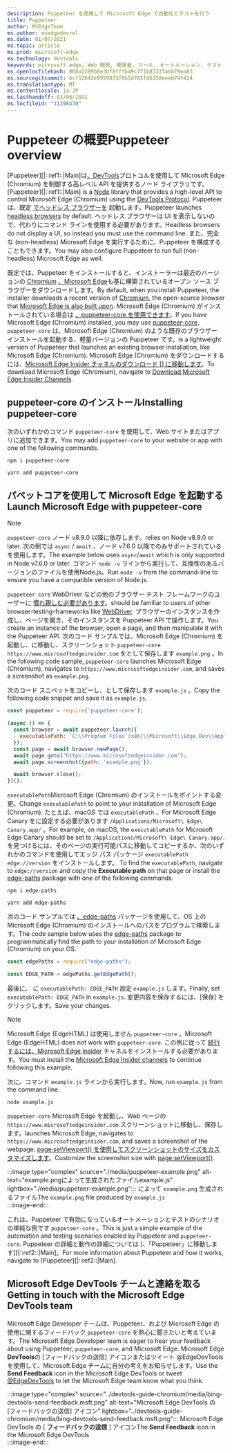 ```yaml
---
description: Puppeteer を使用して Microsoft Edge で自動化とテストを行う
title: Puppeteer
author: MSEdgeTeam
ms.author: msedgedevrel
ms.date: 01/07/2021
ms.topic: article
ms.prod: microsoft-edge
ms.technology: devtools
keywords: microsoft edge, Web 開発, 開発者, ツール, オートメーション, テスト
ms.openlocfilehash: 068a2289b0e3bf8fffb49c771b83337abb79ea83
ms.sourcegitcommit: 6cf12643e9959873f8b5d785fd6158eeab74f424
ms.translationtype: MT
ms.contentlocale: ja-JP
ms.lasthandoff: 03/06/2021
ms.locfileid: "11398470"
---
```

# <a name="puppeteer-overview"></a><span data-ttu-id="e698b-104">Puppeteer の概要</span><span class="sxs-lookup"><span data-stu-id="e698b-104">Puppeteer overview</span></span>  

<span data-ttu-id="e698b-105">[Puppeteer][|::ref1::|Main]は[][NodejsMain][、DevTools][GithubChromedevtoolsProtocol]プロトコルを使用して Microsoft Edge \(Chromium\) を制御する高レベル API を提供するノード ライブラリです。</span><span class="sxs-lookup"><span data-stu-id="e698b-105">[Puppeteer][|::ref1::|Main] is a [Node][NodejsMain] library that provides a high-level API to control Microsoft Edge \(Chromium\) using the [DevTools Protocol][GithubChromedevtoolsProtocol].</span></span>  <span data-ttu-id="e698b-106">Puppeteer は、既定 [でヘッドレス ブラウザーを][WikiHeadlessBrowser] 起動します。</span><span class="sxs-lookup"><span data-stu-id="e698b-106">Puppeteer launches [headless browsers][WikiHeadlessBrowser] by default.</span></span>  <span data-ttu-id="e698b-107">ヘッドレス ブラウザーは UI を表示しないので、代わりにコマンド ラインを使用する必要があります。</span><span class="sxs-lookup"><span data-stu-id="e698b-107">Headless browsers do not display a UI, so instead you must use the command line.</span></span>  <span data-ttu-id="e698b-108">また、完全な \(non-headless\) Microsoft Edge を実行するために、Puppeteer を構成することもできます。</span><span class="sxs-lookup"><span data-stu-id="e698b-108">You may also configure Puppeteer to run full \(non-headless\) Microsoft Edge as well.</span></span>  

<span data-ttu-id="e698b-109">既定では、Puppeteer をインストールすると、インストーラーは最近のバージョンの [Chromium][ChromiumHome] [、Microsoft Edge][MicrosoftBlogsWindowsExperience20181206]も基に構築されているオープン ソース ブラウザーをダウンロードします。</span><span class="sxs-lookup"><span data-stu-id="e698b-109">By default, when you install Puppeteer, the installer downloads a recent version of [Chromium][ChromiumHome], the open-source browser that [Microsoft Edge is also built upon][MicrosoftBlogsWindowsExperience20181206].</span></span>  <span data-ttu-id="e698b-110">Microsoft Edge \(Chromium\) がインストールされている場合は [、puppeteer-core を使用できます][PuppeteerApivscore]。</span><span class="sxs-lookup"><span data-stu-id="e698b-110">If you have Microsoft Edge \(Chromium\) installed, you may use [puppeteer-core][PuppeteerApivscore].</span></span>  `puppeteer-core` <span data-ttu-id="e698b-111">は、Microsoft Edge \(Chromium\) のような既存のブラウザー インストールを起動する、軽量バージョンの Puppeteer です。</span><span class="sxs-lookup"><span data-stu-id="e698b-111">is a lightweight version of Puppeteer that launches an existing browser installation, like Microsoft Edge \(Chromium\).</span></span>  <span data-ttu-id="e698b-112">Microsoft Edge \(Chromium\) をダウンロードするには、[Microsoft Edge Insider チャネルのダウンロード [] に移動します][MicrosoftedgeinsiderDownload]。</span><span class="sxs-lookup"><span data-stu-id="e698b-112">To download Microsoft Edge \(Chromium\), navigate to [Download Microsoft Edge Insider Channels][MicrosoftedgeinsiderDownload].</span></span>  

## <a name="installing-puppeteer-core"></a><span data-ttu-id="e698b-113">puppeteer-core のインストール</span><span class="sxs-lookup"><span data-stu-id="e698b-113">Installing puppeteer-core</span></span>  

<span data-ttu-id="e698b-114">次のいずれかのコマンド `puppeteer-core` を使用して、Web サイトまたはアプリに追加できます。</span><span class="sxs-lookup"><span data-stu-id="e698b-114">You may add `puppeteer-core` to your website or app with one of the following commands.</span></span>  

```shell
npm i puppeteer-core
```  

```shell
yarn add puppeteer-core
```  

## <a name="launch-microsoft-edge-with-puppeteer-core"></a><span data-ttu-id="e698b-115">パペットコアを使用して Microsoft Edge を起動する</span><span class="sxs-lookup"><span data-stu-id="e698b-115">Launch Microsoft Edge with puppeteer-core</span></span>  

> [!NOTE]
> `puppeteer-core` <span data-ttu-id="e698b-116">ノード v8.9.0 以降に依存します。</span><span class="sxs-lookup"><span data-stu-id="e698b-116">relies on Node v8.9.0 or later.</span></span>  <span data-ttu-id="e698b-117">次の例では `async` / `await` 、ノード v7.6.0 以降でのみサポートされているを使用します。</span><span class="sxs-lookup"><span data-stu-id="e698b-117">The example below uses `async`/`await` which is only supported in Node v7.6.0 or later.</span></span>  <span data-ttu-id="e698b-118">コマンド `node -v` ラインから実行して、互換性のあるバージョンのファイルを使用Node.js。</span><span class="sxs-lookup"><span data-stu-id="e698b-118">Run `node -v` from the command-line to ensure you have a compatible version of Node.js.</span></span>  

`puppeteer-core` <span data-ttu-id="e698b-119">WebDriver などの他のブラウザー テスト フレームワークのユーザーに [慣れ親しむ必要があります][WebdriverChromiumMain]。</span><span class="sxs-lookup"><span data-stu-id="e698b-119">should be familiar to users of other browser-testing-frameworks like [WebDriver][WebdriverChromiumMain].</span></span>  <span data-ttu-id="e698b-120">ブラウザーのインスタンスを作成し、ページを開き、そのインスタンスを Puppeteer API で操作します。</span><span class="sxs-lookup"><span data-stu-id="e698b-120">You create an instance of the browser, open a page, and then manipulate it with the Puppeteer API.</span></span>  <span data-ttu-id="e698b-121">次のコード サンプルでは、Microsoft Edge \(Chromium\) を起動し、に移動し、スクリーンショット `puppeteer-core` `https://www.microsoftedgeinsider.com` をとして保存します `example.png` 。</span><span class="sxs-lookup"><span data-stu-id="e698b-121">In the following code sample, `puppeteer-core` launches Microsoft Edge \(Chromium\), navigates to `https://www.microsoftedgeinsider.com`, and saves a screenshot as `example.png`.</span></span>  

<span data-ttu-id="e698b-122">次のコード スニペットをコピーし、として保存します `example.js` 。</span><span class="sxs-lookup"><span data-stu-id="e698b-122">Copy the following code snippet and save it as `example.js`.</span></span>  

```javascript
const puppeteer = require('puppeteer-core');

(async () => {
  const browser = await puppeteer.launch({
    executablePath: 'C:\\Program Files (x86)\\Microsoft\\Edge Dev\\Application\\msedge.exe'
  });
  const page = await browser.newPage();
  await page.goto('https://www.microsoftedgeinsider.com');
  await page.screenshot({path: 'example.png'});

  await browser.close();
})();
```  

<span data-ttu-id="e698b-123">`executablePath`Microsoft Edge \(Chromium\) のインストールをポイントする変更。</span><span class="sxs-lookup"><span data-stu-id="e698b-123">Change `executablePath` to point to your installation of Microsoft Edge \(Chromium\).</span></span>  <span data-ttu-id="e698b-124">たとえば、macOS では `executablePath` 、For Microsoft Edge Canary をに設定する必要があります `/Applications/Microsoft\ Edge\ Canary.app/` 。</span><span class="sxs-lookup"><span data-stu-id="e698b-124">For example, on macOS, the `executablePath` for Microsoft Edge Canary should be set to `/Applications/Microsoft\ Edge\ Canary.app/`.</span></span>  <span data-ttu-id="e698b-125">を見つけるには、そのページの実行可能パスに移動してコピーするか、次のいずれかのコマンドを使用してエッジ パス パッケージ `executablePath` `edge://version` をインストールします。  [][npmEdgePaths]</span><span class="sxs-lookup"><span data-stu-id="e698b-125">To find the `executablePath`, navigate to `edge://version` and copy the **Executable path** on that page or install the [edge-paths][npmEdgePaths] package with one of the following commands.</span></span>  

```shell
npm i edge-paths
```  

```shell
yarn add edge-paths
```  
 
<span data-ttu-id="e698b-126">次のコード サンプルでは [、edge-paths][npmEdgePaths] パッケージを使用して、OS 上の Microsoft Edge \(Chromium\) のインストールへのパスをプログラムで検索します。</span><span class="sxs-lookup"><span data-stu-id="e698b-126">The code sample below uses the [edge-paths][npmEdgePaths] package to programmatically find the path to your installation of Microsoft Edge \(Chromium\) on your OS.</span></span>

```javascript
const edgePaths = require("edge-paths");

const EDGE_PATH = edgePaths.getEdgePath();
```

<span data-ttu-id="e698b-127">最後に、 に `executablePath: EDGE_PATH` 設定 `example.js` します。</span><span class="sxs-lookup"><span data-stu-id="e698b-127">Finally, set `executablePath: EDGE_PATH` in `example.js`.</span></span>  <span data-ttu-id="e698b-128">変更内容を保存するには、[保存] をクリックします。</span><span class="sxs-lookup"><span data-stu-id="e698b-128">Save your changes.</span></span>  

> [!NOTE]
> <span data-ttu-id="e698b-129">Microsoft Edge \(EdgeHTML\) は使用しません `puppeteer-core` 。</span><span class="sxs-lookup"><span data-stu-id="e698b-129">Microsoft Edge \(EdgeHTML\) does not work with `puppeteer-core`.</span></span>  <span data-ttu-id="e698b-130">この例に従って [続行するには、Microsoft Edge Insider][MicrosoftedgeinsiderDownload] チャネルをインストールする必要があります。</span><span class="sxs-lookup"><span data-stu-id="e698b-130">You must install the [Microsoft Edge Insider channels][MicrosoftedgeinsiderDownload] to continue following this example.</span></span>  

<span data-ttu-id="e698b-131">次に、コマンド `example.js` ラインから実行します。</span><span class="sxs-lookup"><span data-stu-id="e698b-131">Now, run `example.js` from the command line.</span></span>  

```shell
node example.js
```  

`puppeteer-core` <span data-ttu-id="e698b-132">Microsoft Edge を起動し、Web ページの `https://www.microsoftedgeinsider.com` スクリーンショットに移動し、保存します。</span><span class="sxs-lookup"><span data-stu-id="e698b-132">launches Microsoft Edge, navigates to `https://www.microsoftedgeinsider.com`, and saves a screenshot of the webpage.</span></span>  <span data-ttu-id="e698b-133">[page.setViewport() を使用してスクリーンショットのサイズをカスタマイズします][PuppeteerApipagesetviewport]。</span><span class="sxs-lookup"><span data-stu-id="e698b-133">Customize the screenshot size with [page.setViewport()][PuppeteerApipagesetviewport].</span></span>  

:::image type="complex" source="./media/puppeteer-example.png" alt-text="example.pngによって生成されたファイルexample.js" lightbox="./media/puppeteer-example.png":::
   <span data-ttu-id="e698b-135">によって `example.png` 生成されるファイル</span><span class="sxs-lookup"><span data-stu-id="e698b-135">The `example.png` file produced by</span></span> `example.js`  
:::image-end:::  

<span data-ttu-id="e698b-136">これは、Puppeteer で有効になっているオートメーションとテストのシナリオの単純な例です `puppeteer-core` 。</span><span class="sxs-lookup"><span data-stu-id="e698b-136">This is just a simple example of the automation and testing scenarios enabled by Puppeteer and `puppeteer-core`.</span></span>  <span data-ttu-id="e698b-137">Puppeteer の詳細と動作の詳細については [、「Puppeteer」に移動します][|::ref2::|Main]。</span><span class="sxs-lookup"><span data-stu-id="e698b-137">For more information about Puppeteer and how it works, navigate to [Puppeteer][|::ref2::|Main].</span></span>  

## <a name="getting-in-touch-with-the-microsoft-edge-devtools-team"></a><span data-ttu-id="e698b-138">Microsoft Edge DevTools チームと連絡を取る</span><span class="sxs-lookup"><span data-stu-id="e698b-138">Getting in touch with the Microsoft Edge DevTools team</span></span>  

<span data-ttu-id="e698b-139">Microsoft Edge Developer チームは、Puppeteer、および Microsoft Edge の使用に関するフィードバック `puppeteer-core` を熱心に聞きたいと考えています。</span><span class="sxs-lookup"><span data-stu-id="e698b-139">The Microsoft Edge Developer team is eager to hear your feedback about using Puppeteer, `puppeteer-core`, and Microsoft Edge.</span></span>  <span data-ttu-id="e698b-140">Microsoft Edge **DevTools**の [フィードバックの送信[][TwitterIntentTweetEdgedevtools]] アイコンまたはツイート @EdgeDevToolsを使用して、Microsoft Edge チームに自分の考えをお知らせします。</span><span class="sxs-lookup"><span data-stu-id="e698b-140">Use the **Send Feedback** icon in the Microsoft Edge DevTools or tweet [@EdgeDevTools][TwitterIntentTweetEdgedevtools] to let the Microsoft Edge team know what you think.</span></span>  

:::image type="complex" source="../devtools-guide-chromium/media/bing-devtools-send-feedback.msft.png" alt-text="Microsoft Edge DevTools の [フィードバックの送信] アイコン" lightbox="../devtools-guide-chromium/media/bing-devtools-send-feedback.msft.png":::
   <span data-ttu-id="e698b-142">Microsoft Edge DevTools の [ **フィードバックの送信** ] アイコン</span><span class="sxs-lookup"><span data-stu-id="e698b-142">The **Send Feedback** icon in the Microsoft Edge DevTools</span></span>  
:::image-end:::  

<!--## See also  

*   [WebDriver (Chromium)][WebdriverChromiumMain]  
*   [WebDriver (EdgeHTML)][WebdriverEdgehtmlMain]  
*   [Chrome DevTools Protocol Viewer on GitHub][GithubChromedevtoolsProtocol]  
*   [Microsoft Edge:  Making the web better through more open source collaboration on Microsoft Experience Blog][MicrosoftBlogsWindowsExperience20181206]  
*   [Download Microsoft Edge Insider Channels][MicrosoftedgeinsiderDownload]  
*   [Chromium on The Chromium Projects][ChromiumHome]  
*   [Node.js][NodejsMain]  
*   [Puppeteer][PuppeteerMain]  
*   [puppeteer vs. puppeteer-core][PuppeteerApivscore]  
*   [page.setViewport() on Puppeteer][PuppeteerApipagesetviewport]  
*   [Headless browser on Wikipedia][WikiHeadlessBrowser]  -->  

<!-- links -->  

[WebdriverChromiumMain]: ../webdriver-chromium/index.md "WebDriver (クロム) |Microsoft Docs"  
<!--  [WebdriverEdgehtmlMain]: ../edgehtml/webdriver/index.md "WebDriver (EdgeHTML) | Microsoft Docs"  -->  

[GithubChromedevtoolsProtocol]: https://chromedevtools.github.io/devtools-protocol "Chrome DevTools プロトコル ビューアー |GitHub"  

[MicrosoftBlogsWindowsExperience20181206]: https://blogs.windows.com/windowsexperience/2018/12/06/microsoft-edge-making-the-web-better-through-more-open-source-collaboration "Microsoft Edge: より多くのオープン ソースの共同作業を通じて、web をより良く|Microsoft Experience Blog"  

[MicrosoftedgeinsiderDownload]: https://www.microsoftedgeinsider.com/download "Microsoft Edge Insider Channels をダウンロードする"  

[ChromiumHome]: https://www.chromium.org/Home "クロム|クロム プロジェクト"  

[NodejsMain]: https://nodejs.org "Node.js"  

[npmEdgePaths]: https://www.npmjs.com/package/edge-paths "エッジ パス |npm"  

[PuppeteerMain]: https://pptr.dev "パペット"  
[PuppeteerApivscore]: https://pptr.dev/#?product=Puppeteer&version=v2.0.0&show=api-puppeteer-vs-puppeteer-core "パペットとパペットコアの|パペット"  
[PuppeteerApipagesetviewport]: https://pptr.dev/#?product=Puppeteer&version=v2.0.0&show=api-pagesetviewportviewport "page.setViewport(viewport) |パペット"  

[TwitterIntentTweetEdgedevtools]: https://twitter.com/intent/tweet?text=@EdgeDevTools "@EdgeDevTools - ツイートを投稿|Twitter"  

[WikiHeadlessBrowser]: https://en.wikipedia.org/wiki/Headless_browser "ヘッドレス ブラウザー |Wikipedia"  

